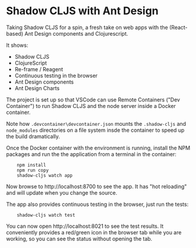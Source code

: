 # Shadow CLJS with Ant Design

Taking Shadow CLJS for a spin, a fresh take on web apps with the (React-based) 
Ant Design components and Clojurescript.

It shows:

- Shadow CLJS
- ClojureScript
- Re-frame / Reagent
- Continuous testing in the browser
- Ant Design components
- Ant Design Charts


The project is set up so that VSCode can use Remote Containers ("Dev Container") to run 
Shadow CLJS and the node server inside a Docker container.

Note how `.devcontainer\devcontainer.json` mounts the `.shadow-cljs` and `node_modules` 
directories on a file system insde the container to speed up the build dramatically.

Once the Docker container with the environment is running, install the NPM packages and 
run the the application from a terminal in the container:

```
    npm install
    npm run copy
    shadow-cljs watch app
```

Now browse to http://localhost:8700 to see the app.
It has "hot reloading" and will update when you change the source.


The app also provides continuous testing in the browser, just run the tests:

```
    shadow-cljs watch test
```

You can now open http://localhost:8021 to see the test results.
It conveniently provides a red/green icon in the browser tab while you are working, 
so you can see the status without opening the tab.




